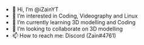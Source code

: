 - 👋 Hi, I’m @iZainYT
- 👀 I’m interested in Coding, Videography and Linux
- 🌱 I’m currently learning 3D modelling and Coding
- 💞️ I’m looking to collaborate on 3D modelling
- 📫 How to reach me: Discord (Zain#4761)

<!---
iZainYT/iZainYT is a ✨ special ✨ repository because its `README.md` (this file) appears on your GitHub profile.
You can click the Preview link to take a look at your changes.
--->
